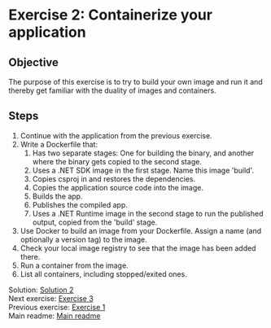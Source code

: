 # Exercise 2: Containerize your application

## Objective

The purpose of this exercise is to try to build your own image and run it and thereby get familiar with the duality of images and containers.

## Steps

1. Continue with the application from the previous exercise.
2. Write a Dockerfile that:
   1. Has two separate stages: One for building the binary, and another where the binary gets copied to the second stage.
   2. Uses a .NET SDK image in the first stage. Name this image 'build'.
   3. Copies csproj in and restores the dependencies.
   4. Copies the application source code into the image.
   5. Builds the app.
   6. Publishes the compiled app.
   7. Uses a .NET Runtime image in the second stage to run the published output, copied from the 'build' stage.
3. Use Docker to build an image from your Dockerfile. Assign a name (and optionally a version tag) to the image.
4. Check your local image registry to see that the image has been added there.
5. Run a container from the image.
6. List all containers, including stopped/exited ones.

Solution: [Solution 2](./solutions/2.container/README.md)  
Next exercise: [Exercise 3](./exercise-3.md)  
Previous exercise: [Exercise 1](./exercise-1.md)  
Main readme: [Main readme](./README.md)
